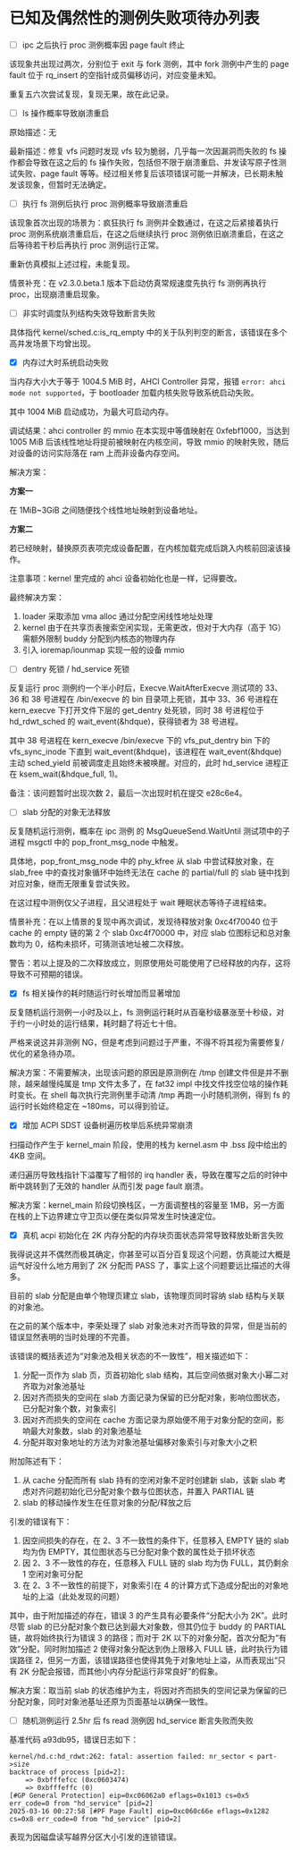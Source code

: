 # 已知及偶然性的测例失败项待办列表

- [ ] ipc 之后执行 proc 测例概率因 page fault 终止

该现象共出现过两次，分别位于 exit 与 fork 测例，其中 fork 测例中产生的 page fault 位于 rq_insert 的空指针成员偏移访问，对应变量未知。

重复五六次尝试复现，复现无果，故在此记录。

- [ ] ls 操作概率导致崩溃重启

原始描述：无

最新描述：修复 vfs 问题时发现 vfs 较为脆弱，几乎每一次因漏洞而失败的 fs 操作都会导致在这之后的 fs 操作失败，包括但不限于崩溃重启、并发读写原子性测试失败、page fault 等等。经过相关修复后该项错误可能一并解决，已长期未触发该现象，但暂时无法确定。

- [ ] 执行 fs 测例后执行 proc 测例概率导致崩溃重启

该现象首次出现的场景为：疯狂执行 fs 测例并全数通过，在这之后紧接着执行 proc 测例系统崩溃重启后，在这之后继续执行 proc 测例依旧崩溃重启，在这之后等待若干秒后再执行 proc 测例运行正常。

重新仿真模拟上述过程，未能复现。

情景补充：在 v2.3.0.beta.1 版本下启动仿真常规速度先执行 fs 测例再执行 proc，出现崩溃重启现象。

- [ ] 非实时调度队列结构失效导致断言失败

具体指代 kernel/sched.c:is_rq_empty 中的关于队列判空的断言，该错误在多个高并发场景下均曾出现。

- [x] 内存过大时系统启动失败

当内存大小大于等于 1004.5 MiB 时，AHCI Controller 异常，报错 `error: ahci mode not supported`，于 bootloader 加载内核失败导致系统启动失败。

其中 1004 MiB 启动成功，为最大可启动内存。

调试结果：ahci controller 的 mmio 在本实现中等值映射在 0xfebf1000，当达到 1005 MiB 后该线性地址将提前被映射在内核空间，导致 mmio 的映射失败，随后对设备的访问实际落在 ram 上而非设备内存空间。

解决方案：

**方案一**

在 1MiB\~3GiB 之间随便找个线性地址映射到设备地址。

**方案二**

若已经映射，替换原页表项完成设备配置，在内核加载完成后跳入内核前回滚该操作。

注意事项：kernel 里完成的 ahci 设备初始化也是一样，记得要改。

最终解决方案：

1. loader 采取添加 vma alloc 通过分配空闲线性地址处理
2. kernel 由于在共享页表搜索空闲实现，无需更改，但对于大内存（高于 1G）需额外限制 buddy 分配到内核态的物理内存
3. 引入 ioremap/iounmap 实现一般的设备 mmio

- [ ] dentry 死锁 / hd\_service 死锁

反复运行 proc 测例约一个半小时后，Execve.WaitAfterExecve 测试项的 33、36 和 38 号进程在 /bin/execve 的 bin 目录项上死锁，其中 33、36 号进程在 kern\_execve 下打开文件下层的 get\_dentry 处死锁，同时 38 号进程位于 hd\_rdwt\_sched 的 wait\_event(&hdque)，获得锁者为 38 号进程。

其中 38 号进程在 kern\_execve /bin/execve 下的  vfs\_put\_dentry bin 下的 vfs\_sync\_inode 下直到 wait\_event(&hdque)，该进程在 wait\_event(&hdque) 主动 sched\_yield 前被调度走且始终未被唤醒。对应的，此时 hd\_service 进程正在 ksem\_wait(&hdque_full, 1)。

备注：该问题暂时出现次数 2，最后一次出现时机在提交 e28c6e4。

- [ ] slab 分配的对象无法释放

反复随机运行测例，概率在 ipc 测例 的 MsgQueueSend.WaitUntil 测试项中的子进程 msgctl 中的 pop_front_msg_node 中触发。

具体地，pop_front_msg_node 中的 phy\_kfree 从 slab 中尝试释放对象，在 slab\_free 中的查找对象循环中始终无法在 cache 的 partial/full 的 slab 链中找到对应对象，继而无限重复尝试失败。

在这过程中测例仅父子进程，且父进程处于 wait 睡眠状态等待子进程结束。

情景补充：在以上情景的复现中再次调试，发现待释放对象 0xc4f70040 位于 cache 的 empty 链的第 2 个 slab 0xc4f70000 中，对应 slab 位图标记和总对象数均为 0，结构未损坏，可猜测该地址被二次释放。

警告：若以上提及的二次释放成立，则原使用处可能使用了已经释放的内存，这将导致不可预期的错误。

- [x] fs 相关操作的耗时随运行时长增加而显著增加

反复随机运行测例一小时及以上，fs 测例运行耗时从百毫秒级暴涨至十秒级，对于约一小时处的运行结果，耗时翻了将近七十倍。

严格来说这并非测例 NG，但是考虑到问题过于严重，不得不将其视为需要修复/优化的紧急待办项。

解决方案：不需要解决，出现该问题的原因是原测例在 /tmp 创建文件但是并不删除，越来越慢纯属是 tmp 文件太多了，在 fat32 impl 中找文件找空位啥的操作耗时变长。在 shell 每次执行完测例里手动清 /tmp 再跑一小时随机测例，得到 fs 的运行时长始终稳定在 \~180ms，可以得到验证。

- [x] 增加 ACPI SDST 设备树遍历枚举后系统异常崩溃

扫描动作产生于 kernel\_main 阶段，使用的栈为 kernel.asm 中 .bss 段中给出的 4KB 空间。

递归遍历导致栈指针下溢覆写了相邻的 irq handler 表，导致在覆写之后的时钟中断中跳转到了无效的 handler 从而引发 page fault 崩溃。

解决方案：kernel\_main 阶段切换栈区，一方面调整栈的容量至 1MB，另一方面在栈的上下边界建立守卫页以便在类似异常发生时快速定位。

- [x] 真机 acpi 初始化在 2K 内存分配的内存块页面状态异常导致释放处断言失败

我得说这并不偶然而极其确定，你甚至可以百分百复现这个问题，仿真能过大概是运气好没什么地方用到了 2K 分配而 PASS 了，事实上这个问题要远比描述的大得多。

目前的 slab 分配是由单个物理页建立 slab，该物理页同时容纳 slab 结构与关联的对象池。

在之前的某个版本中，李荣处理了 slab 对象池未对齐而导致的异常，但是当前的错误显然表明的当时处理的不完善。

该错误的概括表述为“对象池及相关状态的不一致性”，相关描述如下：

1. 分配一页作为 slab 页，页首初始化 slab 结构，其后空间依据对象大小幂二对齐取为对象池基址
2. 因对齐而损失的空间在 slab 方面记录为保留的已分配对象，影响位图状态，已分配对象个数，对象索引
3. 因对齐而损失的空间在 cache 方面记录为原始便不用于对象分配的空间，影响最大对象数，slab 的对象池基址
4. 分配并取对象地址的方法为对象池基址偏移对象索引与对象大小之积

附加陈述有下：

1. 从 cache 分配而所有 slab 持有的空闲对象不足时创建新 slab，该新 slab 考虑对齐问题初始化已分配对象个数与位图状态，并置入 PARTIAL 链
2. slab 的移动操作发生在任意对象的分配/释放之后

引发的错误有下：

1. 因空间损失的存在，在 2、3 不一致性的条件下，任意移入 EMPTY 链的 slab 均为伪 EMPTY，其位图状态与已分配对象个数的属性处于损坏状态
2. 因 2、3 不一致性的存在，任意移入 FULL 链的 slab 均为伪 FULL，其仍剩余 1 空闲对象可分配
3. 在 2、3 不一致性的前提下，对象索引在 4 的计算方式下造成分配出的对象地址的上溢（此处发现的问题）

其中，由于附加描述的存在，错误 3 的产生具有必要条件“分配大小为 2K”。此时尽管 slab 的已分配对象个数已达到最大对象数，但其仍位于 buddy 的 PARTIAL 链，故将始终执行为错误 3 的路径；而对于 2K 以下的对象分配，首次分配为“有效”分配，同时附加描述 2 使得对象分配达到伪上限移入 FULL 链，此时执行为错误路径 2，但另一方面，该错误路径也使得其免于对象地址上溢，从而表现出“只有 2K 分配会报错，而其他小内存分配运行非常良好”的假象。

解决方案：取当前 slab 的状态维护为主，将因对齐而损失的空间记录为保留的已分配对象，同时对象池基址还原为页面基址以确保一致性。

- [ ] 随机测例运行 2.5hr 后 fs read 测例因 hd_service 断言失败而失败

基准代码 a93db95，错误日志如下：

```plain
kernel/hd.c:hd_rdwt:262: fatal: assertion failed: nr_sector < part->size
backtrace of process [pid=2]:
    => 0xbfffefcc (0xc0603474)
    => 0xbfffeffc (0)
[#GP General Protection] eip=0xc06062a0 eflags=0x1013 cs=0x5 err_code=0 from "hd_service" [pid=2]
2025-03-16 00:27:58 [#PF Page Fault] eip=0xc060c66e eflags=0x1282 cs=0x8 err_code=0 from "hd_service" [pid=2]
```

表现为因磁盘读写越界分区大小引发的连锁错误。
